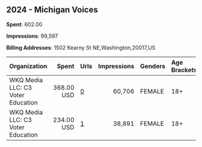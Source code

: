 ## 2024 - Michigan Voices 
**Spent**: 602.00

**Impressions**: 99,597

**Billing Addresses**: 1502 Kearny St NE,Washington,20017,US

|Organization|Spent|Urls|Impressions|Genders|Age Brackets|Country Codes|
|:---|---:|:---|---:|:---|:---|:---|
|WKQ Media LLC: C3 Voter Education|368.00 USD|[0](https://www.snap.com/political-ads/asset/94a905601134db602146f2e14490a11bbf7a111e293f6c3b46770c75f8641aa6?mediaType=mp4)|60,706|FEMALE|18+|united states|
|WKQ Media LLC: C3 Voter Education|234.00 USD|[1](https://www.snap.com/political-ads/asset/dc78b9042681e93eaf64be7bfeef76211987817d825685b893066c2f29ed6e01?mediaType=mp4)|38,891|FEMALE|18+|united states|
